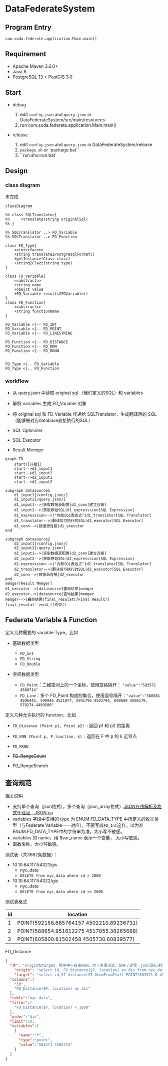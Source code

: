 # DataFederateSystem

## Program Entry

```
com.suda.federate.application.Main.main()
```

## Requirement

* Apache Maven 3.6.0+
* Java 8
* PostgreSQL 13 + PostGIS 3.0

## Start

- debug
  1. edit `config.json` and `query.json` in DataFederateSystem/src/main/resources
  1. run com.suda.federate.application.Main.main()


- release
  1. edit `config.json` and `query.json` in DataFederateSystem/release
  1. `package.sh`  or  `package.bat``
  1. ``run.sh` or `run.bat`


## Design

### class diagram

未完成

```mermaid
classDiagram

%% class SQLTranslator{
%%     +translate(string originalSql)
%% }

%% SQLTranslator ..> FD_Variable
%% SQLTranslator ..> FD_Function

class FD_Type{
    <<interface>>
    +string translate2PostgresqlFormat()
    +getInstance(Class clazz)
    +string2Clazz(string type)
}

class FD_Variable{
    <<abstract>>
    +string name
    +obejct value
    +FD_Variable results2FDVariable()
}
class FD_Function{
    <<abstract>>
    +string functionName
}

FD_Variable <|-- FD_INT
FD_Variable <|-- FD_POINT
FD_Variable <|-- FD_LINESTRING

FD_Function <|-- FD_DISTANCE
FD_Function <|-- FD_KNN
FD_Function <|-- FD_RKNN


FD_Type <|.. FD_Variable 
FD_Type <|.. FD_Function

```

### workflow

- 从 query.json 中读取 original sql （我们定义的SQL）和 variables

- 解析 variables 生成 FD_Variable 对象
- 将 original sql 和 FD_Variable 传递给 SQLTranslator，生成翻译后的 SQL（能够被对应database直接执行的SQL）
- SQL Optimizer
- SQL Executor
- Result Memger

```mermaid
graph TD
    start([开始])
    start-->d1_input1
    start-->d1_input2
    start-->d2_input1
    start-->d2_input2

subgraph datasource1
    d1_input1[/config.json/]
    d1_input2[/query.json/]
    d1_input1-->|获取数据源配置|d1_conn[建立连接]
    d1_input2-->|获取原始SQL|d1_expresssion[SQL Expression]
    d1_expresssion-->|"内部SQL表达式"|d1_translator[SQL Translator]
    d1_translator-->|翻译后可执行的SQL|d1_executor[SQL Executor]
    d1_conn-->|数据源连接|d1_executor
end

subgraph datasource2
    d2_input1[/config.json/]
    d2_input2[/query.json/]
    d2_input1-->|获取数据源配置|d2_conn[建立连接]
    d2_input2-->|获取原始SQL|d2_expresssion[SQL Expression]
    d2_expresssion-->|"内部SQL表达式"|d2_translator[SQL Translator]
    d2_translator-->|翻译后可执行的SQL|d2_executor[SQL Executor]
    d2_conn-->|数据源连接|d2_executor
end
memger[Result Memger]
d1_executor-->|datasource1查询结果|memger
d2_executor-->|datasource2查询结果|memger
memger-->|最终结果|final_resulat[/Final Result/]
final_resulat-->end_([结束])
```

## Federate Variable & Function

定义几种需要的 variable Type，比如

- 基础数据类型
  - `FD_Int`
  - `FD_String`
  - `FD_Double`

- 空间数据类型
  - `FD_Point`：二维空间上的一个坐标，使用空格隔开： `"value":"583571 4506714"`
  - `FD_Line`：多个 FD_Point 构成的集合，使用逗号隔开：`"value":"588881 4506445, 590946 4521077, 5941796 4503794, 600689 4506179, 578274 4499580"`


定义几种允许执行的 function，比如

- `FD_Distance (Point p1, Point p2) `: 返回 p1 和 p2 的距离

- `FD_KNN (Point p, F.loaction, k) `: 返回在 F 中 p 的 k 近邻点
- `FD_RKNN`
- ~~FD_RangeCount~~
- ~~FD_RangeSearch~~

## 查询规范

相关说明

- 支持单个查询（json格式），多个查询（json_array格式）[JSON在线解析及格式化验证 - JSON.cn](https://www.json.cn/#)
- variables 字段中支持的 type 为 ENUM.FD_DATA_TYPE 中所定义的枚举类型（与Federate Variable一一对应），不要写成`FD_Int`这样，以为准ENUM.FD_DATA_TYPE中的字符串为准，大小写不敏感。
- variables 的 name，用 $var_name 表示一个变量， 大小写敏感。
- 函数名称，大小写敏感。

测试表（共3982条数据）：

- 10.10.64.117:54321/gis
  - nyc_data
  - `DELETE from nyc_data where id > 2000`
- 10.10.64.117:54322/gis
  - nyc_data
  - `DELETE from nyc_data where id <= 2000`

测试表格式

| id   | location                                 |
| ---- | ---------------------------------------- |
| 1    | POINT(592158.665764157 4502210.89236731) |
| 2    | POINT(588654.951612275 4517855.38265668) |
| 3    | POINT(605800.81502458 4505730.60839577)  |

FD_Distance

```json
{
  "注": "origin和target，程序中不会使用到，为了方便测试，留在了这里，json没有注释的语法",
    "origin": "select id, FD_Distance($P, location) as dis from nyc_data where FD_Distance($P, location) < 1000 order by dis;",
    "target": "select id,ST_distance(ST_GeomFromText('POINT(583571.0 4506714.0)',st_srid(location)), location) as dis from nyc_data where ST_distance(ST_GeomFromText('POINT(583571.0 4506714.0)',st_srid(location)), location) < 1000 order by dis limit 10",
  "columns":[
    "id",
    "FD_Distance($P, location) as dis"
  ],
  "table":"nyc_data",
  "filter":[
    "FD_Distance($P, location) < 1000"
  ],
  "order":"dis",
  "limit":10,
  "variables":[
    {
      "name":"P",
      "type":"point",
      "value":"583571 4506714"
    }
  ]
}
```





